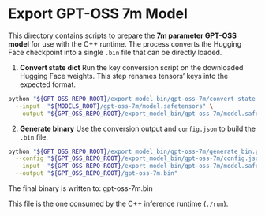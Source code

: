# Export GPT-OSS 7m Model

This directory contains scripts to prepare the **7m parameter GPT-OSS model** for use with the C++ runtime.
The process converts the Hugging Face checkpoint into a single `.bin` file that can be directly loaded.

1. **Convert state dict**
   Run the key conversion script on the downloaded Hugging Face weights. This step renames tensors’ keys into the expected format.

```bash
python "${GPT_OSS_REPO_ROOT}/export_model_bin/gpt-oss-7m/convert_state_dict.py" \
  --input  "${MODELS_ROOT}/gpt-oss-7m/model.safetensors" \
  --output "${GPT_OSS_REPO_ROOT}/export_model_bin/gpt-oss-7m/model.safetensors"
```

2. **Generate binary**
   Use the conversion output and `config.json` to build the `.bin` file.

```bash
python "${GPT_OSS_REPO_ROOT}/export_model_bin/gpt-oss-7m/generate_bin.py" \
  --config "${GPT_OSS_REPO_ROOT}/export_model_bin/gpt-oss-7m/config.json" \
  --input  "${GPT_OSS_REPO_ROOT}/export_model_bin/gpt-oss-7m/model.safetensors" \
  --output "${GPT_OSS_REPO_ROOT}/gpt-oss-7m.bin"
```

The final binary is written to: gpt-oss-7m.bin

This file is the one consumed by the C++ inference runtime (`./run`).
